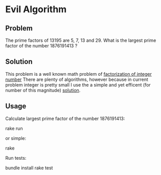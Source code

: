 Evil Algorithm
==================

Problem
------------------

The prime factors of 13195 are 5, 7, 13 and 29. What is the largest
prime factor of the number 1876191413 ?

Solution 
------------------

This problem is a well known math problem of [factorization of integer
number](http://en.wikipedia.org/wiki/Prime_factorization) There are
plenty of algorithms, however because in current problem integer is
pretty small I use the a simple and yet efficent (for number of this
magnitude) [solution](http://en.wikipedia.org/wiki/Trial_division).

Usage
-----------------
Calculate largest prime factor of the number 1876191413:

 rake run

or simple:
 
 rake

Run tests:

 bundle install 
 rake test
